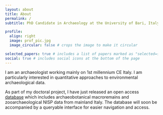 ```yaml
---
layout: about
title: About
permalink: /
subtitle: PhD Candidate in Archaeology at the University of Bari, Italy.

profile:
  align: right
  image: prof_pic.jpg
  image_circular: false # crops the image to make it circular

selected_papers: true # includes a list of papers marked as "selected={true}"
social: true # includes social icons at the bottom of the page
---
```


I am an archaeologist working mainly on 1st millennium CE Italy. I am particularly interested in quantitative approaches to environmental archaeological data.

As part of my doctoral project, I have just released an open access [database](https://github.com/robertoragno/phd/tree/main/Quarto%20files/Database%20export) which includes archaeobotanical macroremains and zooarchaeological NISP data from mainland Italy. The database will soon be accompanied by a queryable interface for easier navigation and access.
